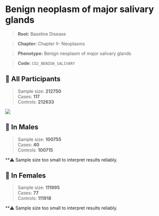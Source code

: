 # Benign neoplasm of major salivary glands

> **Root:** Baseline Disease  

> **Chapter:** Chapter II- Neoplasms  

> **Phenotype:** Benign neoplasm of major salivary glands  

> **Code:** `CD2_BENIGN_SALIVARY`

## 🧪 All Participants  
> Sample size: **212750**  
> Cases: **117**  
> Controls: **212633**
<img src="/Disease/Figures/ALL/Baseline/CD2_BENIGN_SALIVARY.png"/>
<CsvTable src="/Disease/Data/ALL/Baseline/LG_CD2_BENIGN_SALIVARY.csv" label="🔍 View full results" />

## 👨 In Males  
> Sample size: **100755**  
> Cases: **40**  
> Controls: **100715**

**⚠️ Sample size too small to interpret results reliably.

## 👩 In Females  
> Sample size: **111995**  
> Cases: **77**  
> Controls: **111918**

**⚠️ Sample size too small to interpret results reliably.
